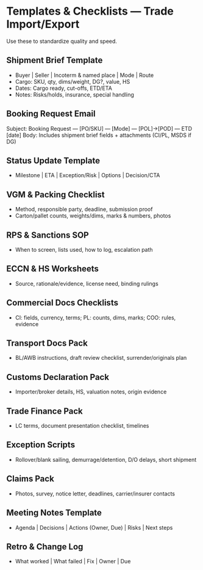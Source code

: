 # Templates & Checklists — Trade Import/Export

Use these to standardize quality and speed.

## Shipment Brief Template
- Buyer | Seller | Incoterm & named place | Mode | Route
- Cargo: SKU, qty, dims/weight, DG?, value, HS
- Dates: Cargo ready, cut-offs, ETD/ETA
- Notes: Risks/holds, insurance, special handling

## Booking Request Email
Subject: Booking Request — [PO/SKU] — [Mode] — [POL]→[POD] — ETD [date]
Body: Includes shipment brief fields + attachments (CI/PL, MSDS if DG)

## Status Update Template
- Milestone | ETA | Exception/Risk | Options | Decision/CTA

## VGM & Packing Checklist
- Method, responsible party, deadline, submission proof
- Carton/pallet counts, weights/dims, marks & numbers, photos

## RPS & Sanctions SOP
- When to screen, lists used, how to log, escalation path

## ECCN & HS Worksheets
- Source, rationale/evidence, license need, binding rulings

## Commercial Docs Checklists
- CI: fields, currency, terms; PL: counts, dims, marks; COO: rules, evidence

## Transport Docs Pack
- BL/AWB instructions, draft review checklist, surrender/originals plan

## Customs Declaration Pack
- Importer/broker details, HS, valuation notes, origin evidence

## Trade Finance Pack
- LC terms, document presentation checklist, timelines

## Exception Scripts
- Rollover/blank sailing, demurrage/detention, D/O delays, short shipment

## Claims Pack
- Photos, survey, notice letter, deadlines, carrier/insurer contacts

## Meeting Notes Template
- Agenda | Decisions | Actions (Owner, Due) | Risks | Next steps

## Retro & Change Log
- What worked | What failed | Fix | Owner | Due
